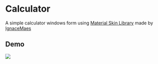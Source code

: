 # Calculator
A simple calculator windows form using <a href="https://github.com/IgnaceMaes/MaterialSkin">Material Skin Library</a> made by 
<a href="https://github.com/IgnaceMaes/">IgnaceMaes</a>
## Demo
<img src="http://i.imgur.com/FvnD6js.gif" />
